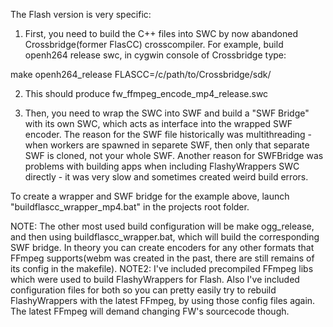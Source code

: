 The Flash version is very specific: 

1) First, you need to build the C++ files into SWC by now abandoned Crossbridge(former FlasCC) crosscompiler. For example, build openh264 release swc, in cygwin console of Crossbridge type:

make openh264_release FLASCC=/c/path/to/Crossbridge/sdk/

2) This should produce fw_ffmpeg_encode_mp4_release.swc

3) Then, you need to wrap the SWC into SWF and build a "SWF Bridge" with its own SWC, which acts as interface into the wrapped SWF encoder. The reason for the SWF file historically was multithreading - when workers are spawned in separete
SWF, then only that separate SWF is cloned, not your whole SWF. Another reason for SWFBridge was problems with building apps when including FlashyWrappers SWC directly - it was very slow and sometimes created weird build errors.

To create a wrapper and SWF bridge for the example above, launch "buildflascc_wrapper_mp4.bat" in the projects root folder.

NOTE: The other most used build configuration will be make ogg_release, and then using buildflascc_wrapper.bat, which will build the corresponding SWF bridge. In theory you can create encoders for any other formats that FFmpeg supports(webm was created in the past, there are still remains of its config in the makefile).
NOTE2: I've included precompiled FFmpeg libs which were used to build FlashyWrappers for Flash. Also I've included configuration files for both so you can pretty easily try to rebuild FlashyWrappers with the latest FFmpeg, by using those config files again. The latest FFmpeg will demand changing FW's sourcecode though.